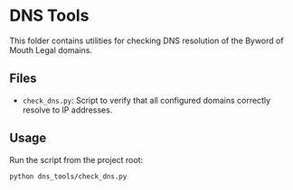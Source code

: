 # DNS Tools

This folder contains utilities for checking DNS resolution of the Byword of Mouth Legal domains.

## Files

- `check_dns.py`: Script to verify that all configured domains correctly resolve to IP addresses.

## Usage

Run the script from the project root:
```bash
python dns_tools/check_dns.py
